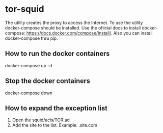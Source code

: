 # tor-squid

The utility creates the proxy to access the Internet. To use the utility docker-compose should be installed. Use the ofiicial docs to install docker-compose: https://docs.docker.com/compose/install/. Also you can install docker-compose thru pip.

## How to run the docker containers
docker-compose  up -d

## Stop the docker containers
docker-compose down

## How to expand the exception list
1) Open the squid/acls/TOR.acl
2) Add the site to the list. Example: .site.com

